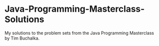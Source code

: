 # Java-Programming-Masterclass-Solutions
My solutions to the problem sets from the Java Programming Masterclass by Tim Buchalka.
